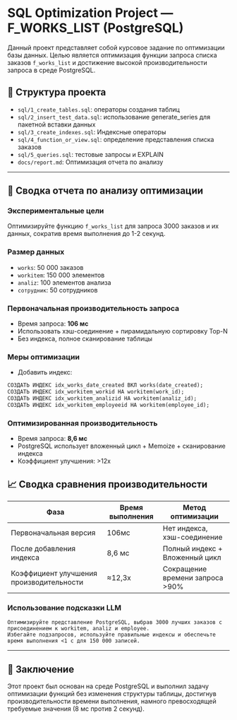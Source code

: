 
# SQL Optimization Project — F_WORKS_LIST (PostgreSQL)

Данный проект представляет собой курсовое задание по оптимизации базы данных. Целью является оптимизация функции запроса списка заказов `f_works_list` и достижение высокой производительности запроса в среде PostgreSQL.

## 📁 Структура проекта
- `sql/1_create_tables.sql`: операторы создания таблиц
- `sql/2_insert_test_data.sql`: использование generate_series для пакетной вставки данных
- `sql/3_create_indexes.sql`: Индексные операторы
- `sql/4_function_or_view.sql`: определение представления списка заказов
- `sql/5_queries.sql`: тестовые запросы и EXPLAIN
- `docs/report.md`: Оптимизация отчета по анализу

---

## 📄 Сводка отчета по анализу оптимизации

### Экспериментальные цели
Оптимизируйте функцию `f_works_list` для запроса 3000 заказов и их данных, сократив время выполнения до 1-2 секунд.

### Размер данных
- `works`: 50 000 заказов
- `workitem`: 150 000 элементов
- `analiz`: 100 элементов анализа
- `сотрудник`: 50 сотрудников

### Первоначальная производительность запроса
- Время запроса: **106 мс**
- Использовать хэш-соединение + пирамидальную сортировку Top-N
- Без индекса, полное сканирование таблицы

### Меры оптимизации
- Добавить индекс:
```sql
СОЗДАТЬ ИНДЕКС idx_works_date_created ВКЛ works(date_created);
СОЗДАТЬ ИНДЕКС idx_workitem_workid НА workitem(work_id);
СОЗДАТЬ ИНДЕКС idx_workitem_analizid НА workitem(analiz_id);
СОЗДАТЬ ИНДЕКС idx_workitem_employeeid НА workitem(employee_id);
```

### Оптимизированная производительность
- Время запроса: **8,6 мс**
- PostgreSQL использует вложенный цикл + Memoize + сканирование индекса
- Коэффициент улучшения: >12x

## 📈 Сводка сравнения производительности

| Фаза | Время выполнения | Метод оптимизации |
|----------------|----------|---------------------|
| Первоначальная версия | 106мс | Нет индекса, хэш-соединение |
| После добавления индекса | 8,6 мс | Полный индекс + Вложенный цикл |
| Коэффициент улучшения производительности | ≈12,3x | Сокращение времени запроса >90% |

### Использование подсказки LLM
```
Оптимизируйте представление PostgreSQL, выбрав 3000 лучших заказов с присоединением к workitem, analiz и employee.
Избегайте подзапросов, используйте правильные индексы и обеспечьте время выполнения <1 с для 150 000 записей.
```

---

## 📌 Заключение
Этот проект был основан на среде PostgreSQL и выполнил задачу оптимизации функций без изменения структуры таблицы, достигнув производительности времени выполнения, намного превосходящей требуемые значения (8 мс против 2 секунд).
